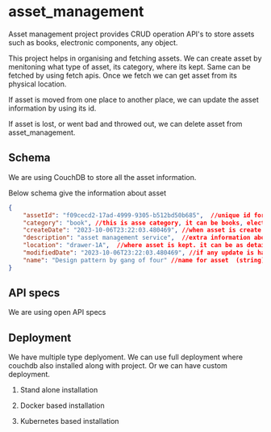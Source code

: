 # asset_management

Asset management project provides CRUD operation API's to store assets such as books, electronic components, any object. 

This project helps in organising and fetching assets. We can create asset by menitoning what type of asset, its category, where its kept. Same can be fetched by using fetch apis. Once we fetch we can get asset from its physical location. 

If asset is moved from one place to another place, we can update the asset information by using its id.

If asset is lost, or went bad and throwed out, we can delete asset  from asset_management.
## Schema
We are using CouchDB to store all the asset information. 

Below schema give the information about asset
```json
{
    "assetId": "f09cecd2-17ad-4999-9305-b512bd50b685",  //unique id for each asset.its autogenerated uuid we can't have same asset id for more than one asset (uuid)
    "category": "book", //this is asse category, it can be books, electronic components, cloths, plants etc. (string)
    "createDate": "2023-10-06T23:22:03.480469", //when asset is create (date object)
    "description": "asset management service",  //extra information about asset.  (string)
    "location": "drawer-1A",  //where asset is kept. it can be as detailed user needs.  (string)
    "modifiedDate": "2023-10-06T23:22:03.480469", //if any update is happend on the asset info (date object)
    "name": "Design pattern by gang of four" //name for asset  (string)
}
```
## API specs
We are using open API specs

## Deployment
We have multiple type deplyoment.
We can use full deployment where couchdb also installed along with project. Or we can have custom deployment.

1. Stand alone installation

2. Docker based installation

3. Kubernetes based installation
